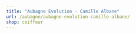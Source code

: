 ```yaml
---
title: "Aubagne Evolution - Camille Albane"
url: /aubagne/aubagne-evolution-camille-albane/
shop: coiffeur
---
```

